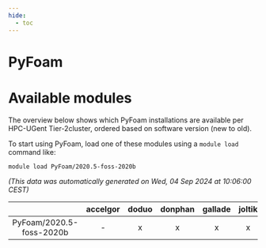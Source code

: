 ```yaml
---
hide:
  - toc
---
```


PyFoam
======

# Available modules


The overview below shows which PyFoam installations are available per HPC-UGent Tier-2cluster, ordered based on software version (new to old).

To start using PyFoam, load one of these modules using a `module load` command like:

```shell
module load PyFoam/2020.5-foss-2020b
```

*(This data was automatically generated on Wed, 04 Sep 2024 at 10:06:00 CEST)*  

| |accelgor|doduo|donphan|gallade|joltik|shinx|skitty|
| :---: | :---: | :---: | :---: | :---: | :---: | :---: | :---: |
|PyFoam/2020.5-foss-2020b|-|x|x|x|x|-|x|
